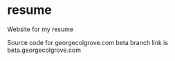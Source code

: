 # resume
Website for my resume

Source code for georgecolgrove.com
beta branch link is beta.georgecolgrove.com
